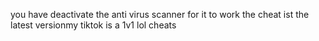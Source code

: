 you have deactivate the anti virus scanner for it to work the cheat ist the latest versionmy tiktok is a 1v1 lol cheats
